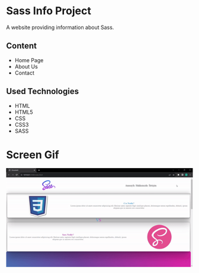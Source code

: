 <h1>Sass Info Project</h1>

<p>A website providing information about Sass.</p>

<h2>Content</h2>

<ul>

<li>Home Page</li>

<li>About Us</li>

<li>Contact</li>

</ul>

<h2>Used Technologies</h2>

<ul>

<li>HTML</li>

<li>HTML5</li>

<li>CSS</li>

<li>CSS3</li>

<li>SASS</li>

</ul>

<h1>Screen Gif</h1>

<img src="./images/infoprojectsass.gif"/>